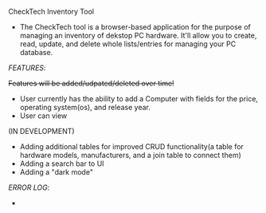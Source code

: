 CheckTech Inventory Tool

- The CheckTech tool is a browser-based application for the purpose of managing an inventory of dekstop PC hardware. It'll allow you to
create, read, update, and delete whole lists/entries for managing your PC database. 

*FEATURES*:

~~Features will be added/udpated/deleted over time!~~

- User currently has the ability to add a Computer with fields for the price, operating system(os), and release year.
- User can view 

(IN DEVELOPMENT)

- Adding additional tables for improved CRUD functionality(a table for hardware models, manufacturers, and a join table to connect them)
- Adding a search bar to UI
- Adding a "dark mode"

*ERROR LOG*:

- 

